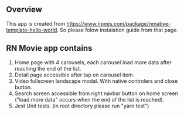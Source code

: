 ## Overview
This app is created from https://www.npmjs.com/package/renative-template-hello-world.
So please folow instalation guide from that page.

## RN Movie app contains
 1. Home page with 4 carousels, each carousel load more data after reaching the end of the list.
 2. Detail page accessible after tap on carousel item.
 3. Video fullscreen landscape modal. With native controlers and close button.
 4. Search screen accessible from right navbar button on home screen ("load more data" occurs when the end of the list is reached).
 5. Jest Unit tests. (in root directory please run "yarn test")


